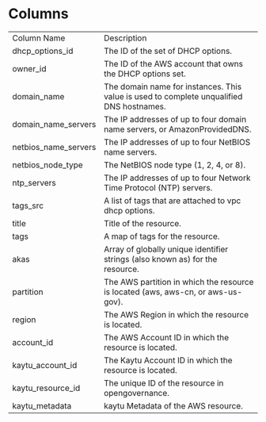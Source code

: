 # Columns  

<table>
	<tr><td>Column Name</td><td>Description</td></tr>
	<tr><td>dhcp_options_id</td><td>The ID of the set of DHCP options.</td></tr>
	<tr><td>owner_id</td><td>The ID of the AWS account that owns the DHCP options set.</td></tr>
	<tr><td>domain_name</td><td>The domain name for instances. This value is used to complete unqualified DNS hostnames.</td></tr>
	<tr><td>domain_name_servers</td><td>The IP addresses of up to four domain name servers, or AmazonProvidedDNS.</td></tr>
	<tr><td>netbios_name_servers</td><td>The IP addresses of up to four NetBIOS name servers.</td></tr>
	<tr><td>netbios_node_type</td><td>The NetBIOS node type (1, 2, 4, or 8).</td></tr>
	<tr><td>ntp_servers</td><td>The IP addresses of up to four Network Time Protocol (NTP) servers.</td></tr>
	<tr><td>tags_src</td><td>A list of tags that are attached to vpc dhcp options.</td></tr>
	<tr><td>title</td><td>Title of the resource.</td></tr>
	<tr><td>tags</td><td>A map of tags for the resource.</td></tr>
	<tr><td>akas</td><td>Array of globally unique identifier strings (also known as) for the resource.</td></tr>
	<tr><td>partition</td><td>The AWS partition in which the resource is located (aws, aws-cn, or aws-us-gov).</td></tr>
	<tr><td>region</td><td>The AWS Region in which the resource is located.</td></tr>
	<tr><td>account_id</td><td>The AWS Account ID in which the resource is located.</td></tr>
	<tr><td>kaytu_account_id</td><td>The Kaytu Account ID in which the resource is located.</td></tr>
	<tr><td>kaytu_resource_id</td><td>The unique ID of the resource in opengovernance.</td></tr>
	<tr><td>kaytu_metadata</td><td>kaytu Metadata of the AWS resource.</td></tr>
</table>